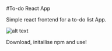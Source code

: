 #To-do React App

Simple react frontend for a to-do list App.

![alt text](https://lh3.googleusercontent.com/S4QmpXzCdFbuhTcAmV2hG2KuI2mM_3fc5Gsx2GefF7nfIoGISflhrukGXwlQSWCoboEpluKBt4-1LPK8nNc5yfEo-orVIHHmfQwiuFZ4_rEzp8yOJI4QsUNknWYkvLFlraysWm2LRszAYRNHAutD-jK7Ov4-ye7693fIXbpNJTiN2Q4uZPhYxl2v7z8YXPGVgHne_-S45RVrbwWG-awJ-Yw9JigL4jl8nqpsv_T5pFFDZ5nTz6OQmOV0e1krY6PZNR-AiNAcgBomNEVIg2IyTEI-5qQmZDRwEVFicxNOtDn5rbTDgTlKUJo0eeW7rNhXAA9gk72HStmQZSx4jh2p7avn0D2UwE4NMSdums1VcD1b9-Es6nXyKeWWwc7ajbjTQ4Mwd8ndUX_tcMNqKcbkAm0BEaK6SJaxUtuJamsm2y1h2GaPIulfsejWefZVj59YGVlALo0JIXkT2oFI4iU3URR8WZfZ2DaeRbezavn0eIIwmVhuZYSwQIBLgY90jLpPUy7IUQWAvXpr6AO6FYxw80yA42vITQsPYZYJjCiD6ZHDCmCLzNFnzP_jbToPGqM_2ildCVL3InNEO5EuIkoFeTKF_UmcCs19YFzPzJeYlTxo6qI7ZRa0lT8wVJn0SnauyoU08NFVOhvEU5YsMNPFNNbBPBtyc99COw36JzBhHTUqYoJUkwrPLIbPMmYQJUQe56zs-AuFV574n_ATo44msqQ=w414-h195-no?authuser=0)

Download, initailise npm and use!
